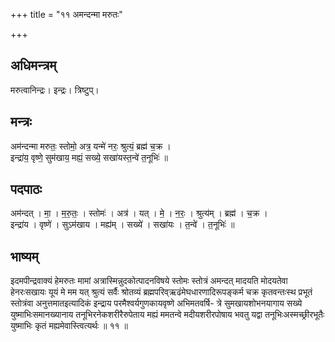 +++
title = "११ अमन्दन्मा मरुतः"

+++
## अधिमन्त्रम्
मरुत्वानिन्द्रः। इन्द्रः। त्रिष्टुप्।

## मन्त्रः
अम॑न्दन्मा मरुतः॒ स्तोमो॒ अत्र॒ यन्मे॑ नरः॒ श्रुत्यं॒ ब्रह्म॑ च॒क्र ।  
इन्द्रा॑य॒ वृष्णे॒ सुम॑खाय॒ मह्यं॒ सख्ये॒ सखा॑यस्त॒न्वे॑ त॒नूभिः॑ ॥

## पदपाठः
अम॑न्दत् । मा॒ । म॒रु॒तः॒ । स्तोमः॑ । अत्र॑ । यत् । मे॒ । न॒रः॒ । श्रुत्य॑म् । ब्रह्म॑ । च॒क्र ।  
इन्द्रा॑य । वृष्णे॑ । सुऽम॑खाय । मह्य॑म् । सख्ये॑ । सखा॑यः । त॒न्वे॑ । त॒नूभिः॑ ॥

## भाष्यम्
इदमपीन्द्रवाक्यं हेमरुतः मामां अत्रास्मिन्नुदकोत्पादनविषये स्तोमः स्तोत्रं अमन्दत् मादयति मोदयतेवा हेनरःसखायः यूयं मे मम यत् श्रुत्यं सर्वैः श्रोतव्यं ब्रह्मपरिव्ऋढंमेघधारणादिरूपङ्कर्म चक्र कृतवन्तःस्थ प्रभूतं स्तोत्रंवा अनुत्तमातइत्यादिकं इन्द्राय परमैश्वर्यगुणकायवृष्णे अभिमतवर्षि- त्रे सुमखायशोभनयागाय सख्ये युष्माभिःसमानख्यानाय तनूभिरनेकशरीरैरुपेताय मह्यं ममतन्वे मदीयशरीरपोषाय भवतु यद्वा तनूभिःअस्मच्छ्रीरभूतैः युष्माभिः कृतं मह्यमेवास्त्वित्यर्थः ॥ ११ ॥